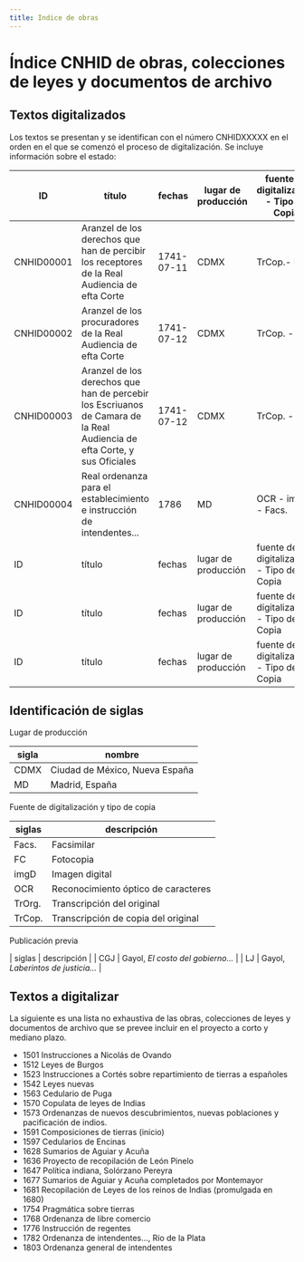 ```yaml
---
title: Indice de obras
---
```


# Índice CNHID de obras, colecciones de leyes y documentos de archivo

## Textos digitalizados

Los textos se presentan y se identifican con el número CNHIDXXXXX en el orden
en el que se comenzó el proceso de digitalización. Se incluye información
sobre el estado:

| ID  | título | fechas | lugar de producción | fuente de digitalización - Tipo de Copia | fecha de dig | publicado | marcado tei |
|-----|--------|--------|---------------------|------------------------------------------|--------------|-----------|-------------|
| CNHID00001 | Aranzel de los derechos que han de percibir los receptores de la Real Audiencia de efta Corte | 1741-07-11 | CDMX | TrCop.- FC | 2002 | LJ | NO |
| CNHID00002 | Aranzel de los procuradores de la Real Audiencia de efta Corte | 1741-07-12 | CDMX | TrCop. - FC | 2002 | LJ | NO |
| CNHID00003 | Aranzel de los derechos que han de percebir los Escriuanos de Camara de la Real Audiencia de efta Corte, y sus Oficiales| 1741-07-12 | CDMX | TrCop. - FC | 2002 | LJ | no |
| CNHID00004 | Real ordenanza para el establecimiento e instrucción de intendentes... | 1786 | MD | OCR - imgD - Facs. | 2017-02-17 | no | en proceso |
| ID  | título | fechas | lugar de producción | fuente de digitalización - Tipo de Copia | fecha de dig | publicado | marcado tei |
| ID  | título | fechas | lugar de producción | fuente de digitalización - Tipo de Copia | fecha de dig | publicado | marcado tei |
| ID  | título | fechas | lugar de producción | fuente de digitalización - Tipo de Copia | fecha de dig | publicado | marcado tei |

## Identificación de siglas

Lugar de producción

| sigla | nombre |
|-------|--------|
| CDMX | Ciudad de México, Nueva España |
| MD | Madrid, España |

Fuente de digitalización y tipo de copia

| siglas | descripción |
|--------|-------------|
| Facs. | Facsimilar |
| FC | Fotocopia |
| imgD | Imagen digital |
| OCR | Reconocimiento óptico de caracteres |
| TrOrg. | Transcripción del original |
| TrCop. | Transcripción de copia del original |

Publicación previa

| siglas | descripción |
| CGJ | Gayol, *El costo del gobierno...* |
| LJ | Gayol, *Laberintos de justicia...* |



## Textos a digitalizar

La siguiente es una lista no exhaustiva de las obras,
colecciones de leyes y documentos de archivo que se prevee incluir en el
proyecto a corto y mediano plazo.

* 1501 Instrucciones a Nicolás de Ovando
* 1512 Leyes de Burgos
* 1523 Instrucciones a Cortés sobre repartimiento de tierras a españoles
* 1542 Leyes nuevas
* 1563 Cedulario de Puga
* 1570 Copulata de leyes de Indias
* 1573 Ordenanzas de nuevos descubrimientos, nuevas poblaciones y pacificación de indios.
* 1591 Composiciones de tierras (inicio)
* 1597 Cedularios de Encinas
* 1628 Sumarios de Aguiar y Acuña
* 1636 Proyecto de recopilación de León Pinelo
* 1647 Política indiana, Solórzano Pereyra
* 1677 Sumarios de Aguiar y Acuña completados por Montemayor
* 1681 Recopilación de Leyes de los reinos de Indias (promulgada en 1680)
* 1754 Pragmática sobre tierras
* 1768 Ordenanza de libre comercio
* 1776 Instrucción de regentes
* 1782 Ordenanza de intendentes..., Río de la Plata
* 1803 Ordenanza general de intendentes


